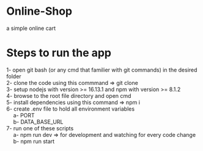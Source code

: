 # Online-Shop
a simple online cart

# Steps to run the app
1- open git bash (or any cmd that familier with git commands) in the desired folder  
2- clone the code using this commmand => git clone <repo url>  
3- setup nodejs with version >= 16.13.1 and npm with version >= 8.1.2   
4- browse to the root file directory and open cmd  
5- install dependencies using this command => npm i   
6- create .env file to hold all environment variables  
&emsp; a- PORT  
&emsp; b- DATA_BASE_URL  
7- run one of these scripts  
&emsp; a- npm run dev => for development and watching for every code change  
&emsp; b- npm run start  
